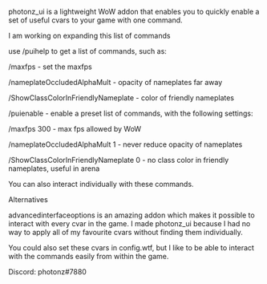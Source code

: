 photonz_ui is a lightweight WoW addon that enables you to quickly enable a set of useful cvars to your game with one command. 
 
I am working on expanding this list of commands
 
use /puihelp to get a list of commands, such as:

/maxfps - set the maxfps 

/nameplateOccludedAlphaMult - opacity of nameplates far away

/ShowClassColorInFriendlyNameplate - color of friendly nameplates

/puienable - enable a preset list of commands, with the following settings:

/maxfps 300 - max fps allowed by WoW

/nameplateOccludedAlphaMult 1 - never reduce opacity of nameplates

/ShowClassColorInFriendlyNameplate 0 - no class color in friendly nameplates, useful in arena

You can also interact individually with these commands.

Alternatives

advancedinterfaceoptions is an amazing addon which makes it possible to interact with every cvar in the game. I made photonz_ui because I had no way to apply all of my favourite cvars without finding them individually.

You could also set these cvars in config.wtf, but I like to be able to interact with the commands easily from within the game.

Discord: photonz#7880

